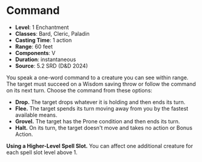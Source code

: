 # Command

- **Level**: 1 Enchantment
- **Classes**: Bard, Cleric, Paladin
- **Casting Time**: 1 action
- **Range**: 60 feet
- **Components**: V
- **Duration**: instantaneous
- **Source**: 5.2 SRD (D&D 2024)

You speak a one-word command to a creature you can see within range. The target must succeed on a Wisdom saving throw or follow the command on its next turn. Choose the command from these options:

- **Drop.** The target drops whatever it is holding and then ends its turn.
- **Flee.** The target spends its turn moving away from you by the fastest available means.
- **Grovel.** The target has the Prone condition and then ends its turn.
- **Halt.** On its turn, the target doesn't move and takes no action or Bonus Action.

**Using a Higher-Level Spell Slot.** You can affect one additional creature for each spell slot level above 1.

